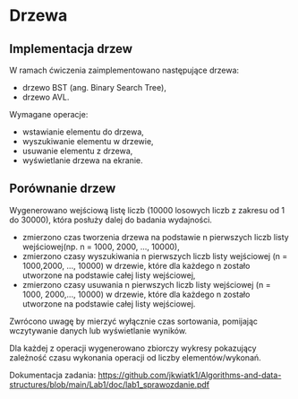 # Drzewa
## Implementacja drzew

W ramach ćwiczenia zaimplementowano następujące drzewa:
* drzewo BST (ang. Binary Search Tree),
* drzewo AVL.

Wymagane operacje:
* wstawianie elementu do drzewa,
* wyszukiwanie elementu w drzewie,
* usuwanie elementu z drzewa,
* wyświetlanie drzewa na ekranie.

## Porównanie drzew

Wygenerowano wejściową listę liczb (10000 losowych liczb z zakresu od 1 do 30000), która posłuży dalej do badania wydajności.
* zmierzono czas tworzenia drzewa na podstawie n pierwszych liczb listy wejściowej(np. n = 1000, 2000, ..., 10000),
* zmierzono czasy wyszukiwania n pierwszych liczb listy wejściowej (n = 1000,2000, ..., 10000) w drzewie, które dla każdego n zostało utworzone na podstawie całej listy wejściowej,
* zmierzono czasy usuwania n pierwszych liczb listy wejściowej (n = 1000, 2000,..., 10000) w drzewie, które dla każdego n zostało utworzone na podstawie całej listy wejściowej.

Zwrócono uwagę by mierzyć wyłącznie czas sortowania, pomijając wczytywanie danych lub wyświetlanie wyników.

Dla każdej z operacji wygenerowano zbiorczy wykresy pokazujący zależność czasu wykonania operacji od liczby elementów/wykonań.

Dokumentacja zadania: https://github.com/jkwiatk1/Algorithms-and-data-structures/blob/main/Lab1/doc/lab1_sprawozdanie.pdf

